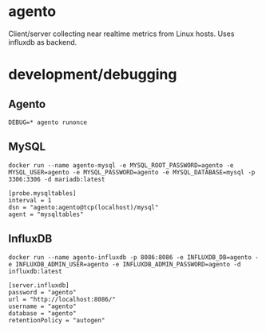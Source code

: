# agento
Client/server collecting near realtime metrics from Linux hosts. Uses influxdb as backend.



# development/debugging

## Agento
`DEBUG=* agento runonce`


## MySQL
`docker run --name agento-mysql -e MYSQL_ROOT_PASSWORD=agento -e MYSQL_USER=agento -e MYSQL_PASSWORD=agento -e MYSQL_DATABASE=mysql -p 3306:3306 -d mariadb:latest`

```
[probe.mysqltables]
interval = 1
dsn = "agento:agento@tcp(localhost)/mysql"
agent = "mysqltables"
```



## InfluxDB
`docker run --name agento-influxdb -p 8086:8086 -e INFLUXDB_DB=agento -e INFLUXDB_ADMIN_USER=agento -e INFLUXDB_ADMIN_PASSWORD=agento -d influxdb:latest`

```
[server.influxdb]
password = "agento"
url = "http://localhost:8086/"
username = "agento"
database = "agento"
retentionPolicy = "autogen"
```
